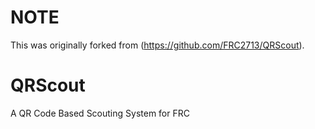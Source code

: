  
# NOTE
This was originally forked from (https://github.com/FRC2713/QRScout).

 

# QRScout
A QR Code Based Scouting System for FRC 


